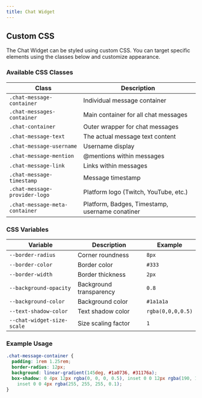 ```yaml
---
title: Chat Widget
---
```


## Custom CSS

The Chat Widget can be styled using custom CSS. You can target specific elements using the classes below and customize appearance.

### Available CSS Classes

| Class                          | Description                                     |
| ------------------------------ | ----------------------------------------------- |
| `.chat-message-container`      | Individual message container                    |
| `.chat-messages-container`     | Main container for all chat messages            |
| `.chat-container`              | Outer wrapper for chat messages                 |
| `.chat-message-text`           | The actual message text content                 |
| `.chat-message-username`       | Username display                                |
| `.chat-message-mention`        | @mentions within messages                       |
| `.chat-message-link`           | Links within messages                           |
| `.chat-message-timestamp`      | Message timestamp                               |
| `.chat-message-provider-logo`  | Platform logo (Twitch, YouTube, etc.)           |
| `.chat-message-meta-container` | Platform, Badges, Timestamp, username conatiner |

### CSS Variables

| Variable                   | Description             | Example           |
| -------------------------- | ----------------------- | ----------------- |
| `--border-radius`          | Corner roundness        | `8px`             |
| `--border-color`           | Border color            | `#333`            |
| `--border-width`           | Border thickness        | `2px`             |
| `--background-opacity`     | Background transparency | `0.8`             |
| `--background-color`       | Background color        | `#1a1a1a`         |
| `--text-shadow-color`      | Text shadow color       | `rgba(0,0,0,0.5)` |
| `--chat-widget-size-scale` | Size scaling factor     | `1`               |

### Example Usage

```css
.chat-message-container {
  padding: 1rem 1.25rem;
  border-radius: 12px;
  background: linear-gradient(145deg, #1a0736, #31176a);
  box-shadow: 0 4px 12px rgba(0, 0, 0, 0.5), inset 0 0 12px rgba(190, 150, 255, 0.25),
    inset 0 0 4px rgba(255, 255, 255, 0.1);
}
```
